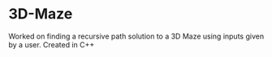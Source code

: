 # 3D-Maze
Worked on finding a recursive path solution to a 3D Maze using inputs given by a user. Created in C++
